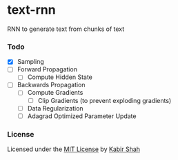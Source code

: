# text-rnn
RNN to generate text from chunks of text

### Todo

- [x] Sampling
- [ ] Forward Propagation
  - [ ] Compute Hidden State
- [ ] Backwards Propagation
  - [ ] Compute Gradients
    - [ ] Clip Gradients (to prevent exploding gradients)
  - [ ] Data Regularization
  - [ ] Adagrad Optimized Parameter Update

### License

Licensed under the [MIT License](https://kingpixil.github.io/license) by [Kabir Shah](https://kabir.ml)
